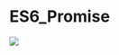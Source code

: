 # ES6_Promise

![](https://s3.amazonaws.com/alx-intranet.hbtn.io/uploads/medias/2019/12/75862d67ca51a042003c.jpeg?X-Amz-Algorithm=AWS4-HMAC-SHA256&X-Amz-Credential=AKIARDDGGGOUSBVO6H7D%2F20240423%2Fus-east-1%2Fs3%2Faws4_request&X-Amz-Date=20240423T123832Z&X-Amz-Expires=86400&X-Amz-SignedHeaders=host&X-Amz-Signature=bccf5354df2230e6bfcbe462a3115e50da3fca27a8b26e18b574598269d23b47)
#
